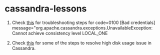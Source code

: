 # cassandra-lessons

1.  Check [this](https://github.com/laxmikant99/cassandra-lessons/blob/master/UnavailableException.md) for troubleshooting steps for code=0100 [Bad credentials] message="org.apache.cassandra.exceptions.UnavailableException: Cannot achieve consistency level LOCAL_ONE

2.  Check [this](https://github.com/laxmikant99/cassandra-lessons/blob/master/HighDiskUsage.md) for some of the steps to resolve high disk usage issue in Cassandra.

